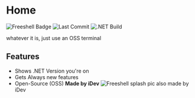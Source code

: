 # Home

![Freeshell Badge](https://img.shields.io/badge/Freeshell-Contribute%20Now!-blue) ![Last Commit](https://img.shields.io/github/last-commit/iDevYT/freeshell?style=flat) ![.NET Build](https://img.shields.io/github/workflow/status/iDevYT/freeshell/.NET?label=.NET%20Build&logo=.net&logoColor=blue)

whatever it is, just use an OSS terminal

## Features

- Shows .NET Version you're on
- Gets Always new features
- Open-Source (OSS)
**Made by iDev**
![Freeshell splash pic](https://user-images.githubusercontent.com/102538497/179985032-ceff1a3d-ed1c-4f47-b64f-d33fbf719349.png)
also made by iDev
